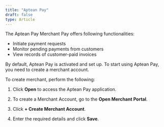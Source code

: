 ```yaml
---
title: "Aptean Pay"
draft: false
type: Article
---
```


The Aptean Pay Merchant Pay offers following functionalities:
-   Initiate payment requests
-   Monitor pending payments from customers
-   View records of customer-paid invoices  

By default, Aptean Pay is activated and set up. To start using Aptean Pay, you need to create a merchant account. 

To create merchant, perform the following:
1.	Click **Open** to access the Aptean Pay application.

2. To create a Merchant Account, go to the **Open Merchant Portal**.

3. Click **+ Create Merchant Account**. 

4. Enter the required details and click **Save**.



